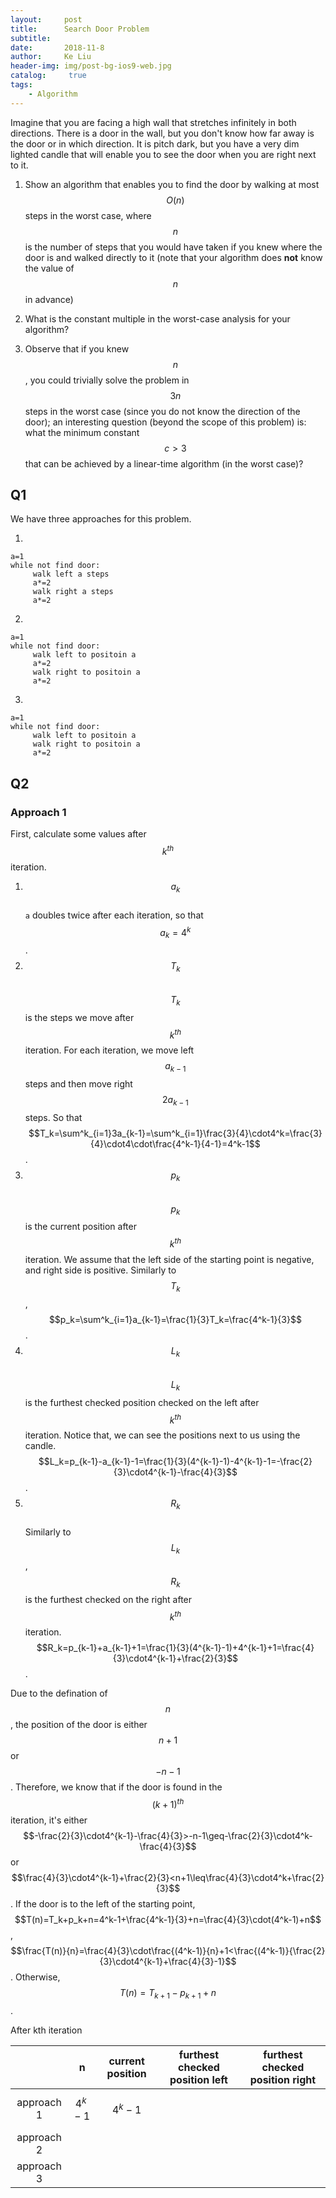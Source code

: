 ```yaml
---
layout:     post
title:      Search Door Problem
subtitle:   
date:       2018-11-8
author:     Ke Liu
header-img: img/post-bg-ios9-web.jpg
catalog: 	 true
tags:
    - Algorithm
---
```


Imagine that you are facing a high wall that stretches infinitely in both directions. There is a door in the wall, but you don't know how far away is the door or in which direction. It is pitch dark, but you have a very dim lighted candle that will enable you to see the door when you are right next to it.   

1. Show an algorithm that enables you to find the door by walking at most $$O(n)$$ steps in the worst case, where $$n$$ is the number of steps that you would have taken if you knew where the door is and walked directly to it (note that your algorithm does **not** know the value of $$n$$ in advance)

2. What is the constant multiple in the worst-case analysis for your algorithm?

3. Observe that if you knew $$n$$, you could trivially solve the problem in $$3n$$ steps in the worst case (since you do not know the direction of the door); an interesting question (beyond the scope of this problem) is: what the minimum constant $$c>3$$ that can be achieved by a linear-time algorithm (in the worst case)?

## Q1  
We have three approaches for this problem.  

1. 
```
a=1
while not find door:
     walk left a steps
     a*=2
     walk right a steps
     a*=2
```

2. 
```
a=1
while not find door:
     walk left to positoin a
     a*=2
     walk right to positoin a
     a*=2
```

3. 
```
a=1
while not find door:
     walk left to positoin a
     walk right to positoin a
     a*=2
```

## Q2
### Approach 1
First, calculate some values after $$k^{th}$$ iteration.  
1. $$a_k$$  
`a` doubles twice after each iteration, so that $$a_k=4^k$$.  
2. $$T_k$$  
$$T_k$$ is the steps we move after $$k^{th}$$ iteration. For each iteration, we move left $$a_{k-1}$$ steps and then move right $$2a_{k-1}$$ steps. So that $$T_k=\sum^k_{i=1}3a_{k-1}=\sum^k_{i=1}\frac{3}{4}\cdot4^k=\frac{3}{4}\cdot4\cdot\frac{4^k-1}{4-1}=4^k-1$$.  
3. $$p_k$$  
$$p_k$$ is the current position after $$k^{th}$$ iteration. We assume that the left side of the starting point is negative, and right side is positive. Similarly to $$T_k$$, $$p_k=\sum^k_{i=1}a_{k-1}=\frac{1}{3}T_k=\frac{4^k-1}{3}$$.
4. $$L_k$$  
$$L_k$$ is the furthest checked position checked on the left after $$k^{th}$$ iteration. Notice that, we can see the positions next to us using the candle. $$L_k=p_{k-1}-a_{k-1}-1=\frac{1}{3}(4^{k-1}-1)-4^{k-1}-1=-\frac{2}{3}\cdot4^{k-1}-\frac{4}{3}$$.
5. $$R_k$$  
Similarly to $$L_k$$, $$R_k$$ is the furthest checked on the right after $$k^{th}$$ iteration. $$R_k=p_{k-1}+a_{k-1}+1=\frac{1}{3}(4^{k-1}-1)+4^{k-1}+1=\frac{4}{3}\cdot4^{k-1}+\frac{2}{3}$$.  

Due to the defination of $$n$$, the position of the door is either $$n+1$$ or $$-n-1$$. Therefore, we know that if the door is found in the $$(k+1)^{th}$$ iteration, it's either $$-\frac{2}{3}\cdot4^{k-1}-\frac{4}{3}>-n-1\geq-\frac{2}{3}\cdot4^k-\frac{4}{3}$$ or $$\frac{4}{3}\cdot4^{k-1}+\frac{2}{3}<n+1\leq\frac{4}{3}\cdot4^k+\frac{2}{3}$$. If the door is to the left of the starting point, $$T(n)=T_k+p_k+n=4^k-1+\frac{4^k-1}{3}+n=\frac{4}{3}\cdot(4^k-1)+n$$, $$\frac{T(n)}{n}=\frac{4}{3}\cdot\frac{(4^k-1)}{n}+1<\frac{(4^k-1)}{\frac{2}{3}\cdot4^{k-1}+\frac{4}{3}-1}$$. Otherwise, $$T(n)=T_{k+1}-p_{k+1}+n$$.



After kth iteration  

|          |n         |current position|furthest checked position left|furthest checked position right|
| :------: | :------: | :------: | :------: | :------: |
|approach 1|$$4^k-1$$ |$$4^k-1$$|          |          |
|approach 2|          |          |          |          |
|approach 3|          |          |          |          |

